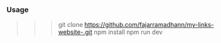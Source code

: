 ### Usage
>>> git clone https://github.com/fajarramadhann/my-links-website-.git
>>> npm install
>>> npm run dev